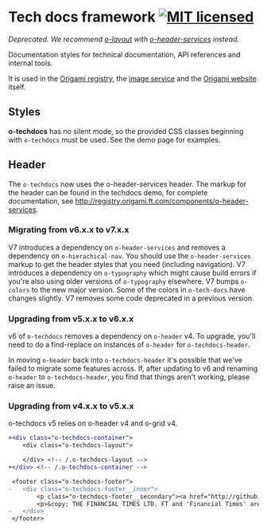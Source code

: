 # Tech docs framework  [![MIT licensed](https://img.shields.io/badge/license-MIT-blue.svg)](#licence)

_Deprecated. We recommend [o-layout](https://registry.origami.ft.com/components/o-layout) with [o-header-services](https://registry.origami.ft.com/components/o-layout) instead._

Documentation styles for technical documentation, API references and internal tools.

It is used in the [Origami registry](http://registry.origami.ft.com), the [image service](http://image.webservices.ft.com/v1/) and the [Origami website](http://origami.ft.com) itself.

## Styles

__o-techdocs__ has no silent mode, so the provided CSS classes beginning with `o-techdocs` must be used. See the demo page for examples.

## Header

The `o-techdocs` now uses the o-header-services header. The markup for the header can be found in the techdocs demo, for complete documentation, see http://registry.origami.ft.com/components/o-header-services.

### Migrating from v6.x.x to v7.x.x

V7 introduces a dependency on `o-header-services` and removes a dependency on `o-hierachical-nav`. You should use the `o-header-services` markup to get the header styles that you need (including navigation).
V7 introduces a dependency on `o-typography` which might cause build errors if you're also using older versions of `o-typography` elsewhere.
V7 bumps `o-colors` to the new major version. Some of the colors in `o-tech-docs` have changes slightly.
V7 removes some code deprecated in a previous version.

### Upgrading from v5.x.x to v6.x.x

v6 of `o-techdocs` removes a dependency on `o-header` v4. To upgrade, you'll need to do a find-replace on instances of `o-header` for `o-techdocs-header`.

In moving `o-header` back into `o-techdocs-header` it's possible that we've failed to migrate some features across. If, after updating to v6 and renaming `o-header` to `o-techdocs-header`, you find that things aren't working, please raise an issue.

### Upgrading from v4.x.x to v5.x.x

o-techdocs v5 relies on o-header v4 and o-grid v4.

```diff
+<div class="o-techdocs-container">
 	<div class="o-techdocs-layout">

 	</div> <!-- /.o-techdocs-layout -->
+</div> <!-- /.o-techdocs-container -->

 <footer class="o-techdocs-footer">
-	<div class="o-techdocs-footer__inner">
 		<p class="o-techdocs-footer__secondary"><a href="http://github.com/financial-times/ft-origami">View project on GitHub</a></p>
 		<p>&copy; THE FINANCIAL TIMES LTD. FT and 'Financial Times' are trademarks of The Financial Times Ltd.</p>
-	</div>
 </footer>
```
